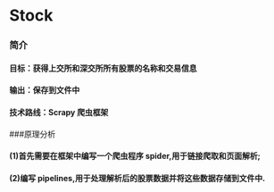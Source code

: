 # Stock
### 简介
#### 目标：获得上交所和深交所所有股票的名称和交易信息
#### 输出：保存到文件中
#### 技术路线：Scrapy 爬虫框架

###原理分析
#### (1)首先需要在框架中编写一个爬虫程序 spider,用于链接爬取和页面解析;
#### (2)编写 pipelines,用于处理解析后的股票数据并将这些数据存储到文件中.